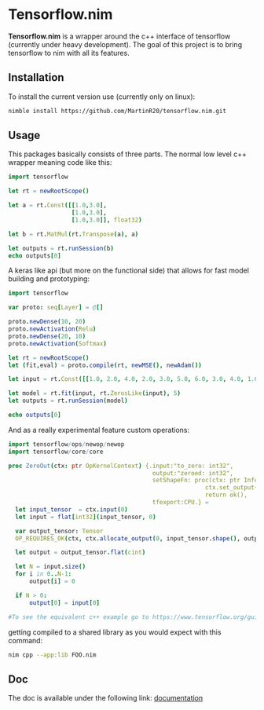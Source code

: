# Tensorflow.nim

**Tensorflow.nim** is a wrapper around the c++ interface of tensorflow (currently under heavy development). The goal of this project is to bring tensorflow to nim with all its features.

## Installation

To install the current version use (currently only on linux):

```sh
nimble install https://github.com/MartinR20/tensorflow.nim.git
```

## Usage

This packages basically consists of three parts. The normal low level c++ wrapper meaning code like this:

```nim
import tensorflow

let rt = newRootScope()

let a = rt.Const([[1.0,3.0],
                  [1.0,3.0],
                  [1.0,3.0]], float32)

let b = rt.MatMul(rt.Transpose(a), a)

let outputs = rt.runSession(b)
echo outputs[0]
```

A keras like api (but more on the functional side) that allows for fast model building and prototyping:

```nim
import tensorflow

var proto: seq[Layer] = @[]

proto.newDense(10, 20)
proto.newActivation(Relu)
proto.newDense(20, 10)
proto.newActivation(Softmax)

let rt = newRootScope()
let (fit,eval) = proto.compile(rt, newMSE(), newAdam())

let input = rt.Const([[1.0, 2.0, 4.0, 2.0, 3.0, 5.0, 6.0, 3.0, 4.0, 1.0]], float32)

let model = rt.fit(input, rt.ZerosLike(input), 5)
let outputs = rt.runSession(model)

echo outputs[0] 
```

And as a really experimental feature custom operations:

```nim
import tensorflow/ops/newop/newop
import tensorflow/core/core

proc ZeroOut(ctx: ptr OpKernelContext) {.input:"to_zero: int32",
                                         output:"zeroed: int32",
                                         setShapeFn: proc(ctx: ptr InferenceContext): Status = 
                                                        ctx.set_output(0, ctx.input(0))
                                                        return ok(),
                                         tfexport:CPU.} =
  let input_tensor  = ctx.input(0)
  let input = flat[int32](input_tensor, 0)

  var output_tensor: Tensor
  OP_REQUIRES_OK(ctx, ctx.allocate_output(0, input_tensor.shape(), output_tensor))

  let output = output_tensor.flat(cint)

  let N = input.size()
  for i in 0..N-1:
      output[i] = 0

  if N > 0: 
      output[0] = input[0] 

#To see the equivalent c++ example go to https://www.tensorflow.org/guide/extend/op
```

getting compiled to a shared library as you would expect with this command:

```sh
nim cpp --app:lib FOO.nim
```

## Doc
The doc is available under the following link: [documentation](https://martinr20.github.io/tensorflow.nim/tensorflow.html)
